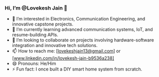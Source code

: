 ### Hi, I’m @Lovekesh Jain 👋

- 👀 I’m interested in Electronics, Communication Engineering, and innovative capstone projects.
- 🌱 I’m currently learning advanced communication systems, IoT, and resume-building APIs.
- 💞️ I’m looking to collaborate on projects involving hardware-software integration and innovative tech solutions.
- 📫 How to reach me: [lovekeshjain13@gmail.com] or [www.linkedin.com/in/lovekesh-jain-b9536a238]
- 😄 Pronouns: He/Him
- ⚡ Fun fact: I once built a DIY smart home system from scratch.
<!---
Lovekesh121003/Lovekesh121003 is a ✨ special ✨ repository because its `README.md` (this file) appears on your GitHub profile.
You can click the Preview link to take a look at your changes.
--->
